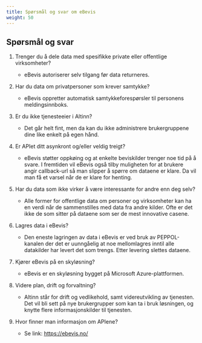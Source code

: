 ```yaml
---
title: Spørsmål og svar om eBevis
weight: 50
---
```



## Spørsmål og svar

1. Trenger du å dele data med spesifikke private eller offentlige virksomheter? 
   * eBevis autoriserer selv tilgang før data returneres.

2. Har du data om privatpersoner som krever samtykke? 
   * eBevis oppretter automatisk samtykkeforespørsler til personens meldingsinnboks.

3. Er du ikke tjenesteeier i Altinn? 
   * Det går helt fint, men da kan du ikke administrere brukergruppene dine like enkelt på egen hånd.

4. Er APIet ditt asynkront og/eller veldig treigt? 
   * eBevis støtter oppkøing og at enkelte beviskilder trenger noe tid på å svare. I fremtiden vil eBevis også tilby muligheten for at brukere angir callback-url så man slipper å spørre om dataene er klare. Da vil man få et varsel når de er klare for henting.

5. Har du data som ikke virker å være interessante for andre enn deg selv? 
   * Alle former for offentlige data om personer og virksomheter kan ha en verdi når de sammenstilles med data fra andre kilder. Ofte er det ikke de som sitter på dataene som ser de mest innovative casene.

6. Lagres data i eBevis? 
   * Den eneste lagringen av data i eBevis er ved bruk av PEPPOL-kanalen der det er uunngåelig at noe mellomlagres inntil alle datakilder har levert det som trengs. Etter levering slettes dataene. 

7. Kjører eBevis på en skyløsning? 
   * eBevis er en skyløsning bygget på Microsoft Azure-plattformen.

8. Videre plan, drift og forvaltning? 
   * Altinn står for drift og vedlikehold, samt videreutvikling av tjenesten. 
     Det vil bli sett på nye brukergrupper som kan ta i bruk løsningen, og knytte flere informasjonskilder til tjenesten. 

9. Hvor finner man informasjon om APIene? 
   * Se link: https://ebevis.no/

